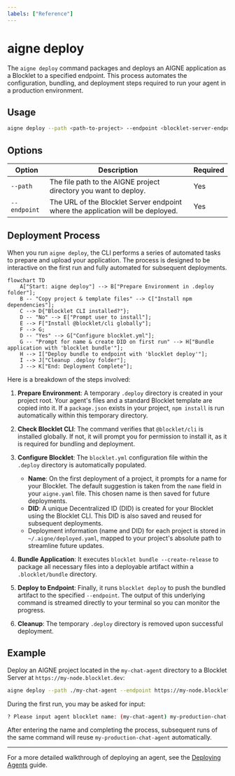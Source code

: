 ```yaml
---
labels: ["Reference"]
---
```


# aigne deploy

The `aigne deploy` command packages and deploys an AIGNE application as a Blocklet to a specified endpoint. This process automates the configuration, bundling, and deployment steps required to run your agent in a production environment.

## Usage

```bash
aigne deploy --path <path-to-project> --endpoint <blocklet-server-endpoint>
```

## Options

| Option     | Description                                                                  | Required |
|------------|------------------------------------------------------------------------------|----------|
| `--path`     | The file path to the AIGNE project directory you want to deploy.               | Yes      |
| `--endpoint` | The URL of the Blocklet Server endpoint where the application will be deployed. | Yes      |

## Deployment Process

When you run `aigne deploy`, the CLI performs a series of automated tasks to prepare and upload your application. The process is designed to be interactive on the first run and fully automated for subsequent deployments.

```mermaid
flowchart TD
    A["Start: aigne deploy"] --> B["Prepare Environment in .deploy folder"];
    B -- "Copy project & template files" --> C["Install npm dependencies"];
    C --> D{"Blocklet CLI installed?"};
    D -- "No" --> E["Prompt user to install"];
    E --> F["Install @blocklet/cli globally"];
    F --> G;
    D -- "Yes" --> G["Configure blocklet.yml"];
    G -- "Prompt for name & create DID on first run" --> H["Bundle application with 'blocklet bundle'"];
    H --> I["Deploy bundle to endpoint with 'blocklet deploy'"];
    I --> J["Cleanup .deploy folder"];
    J --> K["End: Deployment Complete"];
```

Here is a breakdown of the steps involved:

1.  **Prepare Environment**: A temporary `.deploy` directory is created in your project root. Your agent's files and a standard Blocklet template are copied into it. If a `package.json` exists in your project, `npm install` is run automatically within this temporary directory.

2.  **Check Blocklet CLI**: The command verifies that `@blocklet/cli` is installed globally. If not, it will prompt you for permission to install it, as it is required for bundling and deployment.

3.  **Configure Blocklet**: The `blocklet.yml` configuration file within the `.deploy` directory is automatically populated.
    *   **Name**: On the first deployment of a project, it prompts for a name for your Blocklet. The default suggestion is taken from the `name` field in your `aigne.yaml` file. This chosen name is then saved for future deployments.
    *   **DID**: A unique Decentralized ID (DID) is created for your Blocklet using the Blocklet CLI. This DID is also saved and reused for subsequent deployments.
    *   Deployment information (name and DID) for each project is stored in `~/.aigne/deployed.yaml`, mapped to your project's absolute path to streamline future updates.

4.  **Bundle Application**: It executes `blocklet bundle --create-release` to package all necessary files into a deployable artifact within a `.blocklet/bundle` directory.

5.  **Deploy to Endpoint**: Finally, it runs `blocklet deploy` to push the bundled artifact to the specified `--endpoint`. The output of this underlying command is streamed directly to your terminal so you can monitor the progress.

6.  **Cleanup**: The temporary `.deploy` directory is removed upon successful deployment.

## Example

Deploy an AIGNE project located in the `my-chat-agent` directory to a Blocklet Server at `https://my-node.blocklet.dev`:

```bash
aigne deploy --path ./my-chat-agent --endpoint https://my-node.blocklet.dev
```

During the first run, you may be asked for input:

```bash
? Please input agent blocklet name: (my-chat-agent) my-production-chat-agent
```

After entering the name and completing the process, subsequent runs of the same command will reuse `my-production-chat-agent` automatically.

---

For a more detailed walkthrough of deploying an agent, see the [Deploying Agents](./guides-deploying-agents.md) guide.